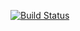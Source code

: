 [![Build Status](https://travis-ci.org/onigra/keycloak-js-universal.svg?branch=master)](https://travis-ci.org/onigra/keycloak-js-universal)